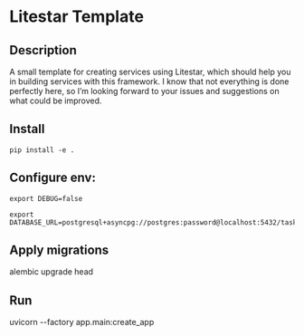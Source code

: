 # Litestar Template

## Description

A small template for creating services using Litestar, which should help you in building services with this framework. I
know that not everything is done perfectly here, so I’m looking forward to your issues and suggestions on what could be
improved.

## Install

`pip install -e .`

## Configure env:

```
export DEBUG=false

export DATABASE_URL=postgresql+asyncpg://postgres:password@localhost:5432/task
```

## Apply migrations

alembic upgrade head

## Run

uvicorn --factory app.main:create_app
